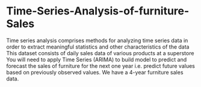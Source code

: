 # Time-Series-Analysis-of-furniture-Sales
Time series analysis comprises methods for analyzing time series data in order to extract meaningful statistics and other characteristics of the data 
This dataset consists of daily sales data of various products at a superstore 
You will need to apply Time Series (ARIMA) to build model to predict and forecast the sales of furniture for the next one year i.e. predict future values based on previously observed values. We have a 4-year furniture sales data. 
